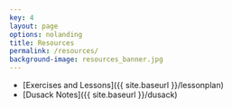 ```yaml
---
key: 4
layout: page
options: nolanding
title: Resources
permalink: /resources/
background-image: resources_banner.jpg
---
```


* [Exercises and Lessons]({{ site.baseurl }}/lessonplan)
* [Dusack Notes]({{ site.baseurl }}/dusack)
